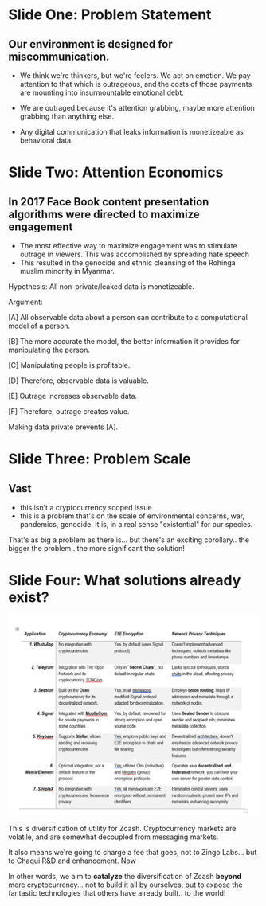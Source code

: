 # Slide One: Problem Statement

## Our environment is designed for miscommunication.

   * We think we're thinkers, but we're feelers.  We act on emotion.  We pay attention to that which is outrageous, and the costs of those payments are mounting into insurmountable emotional debt.

   * We are outraged because it's attention grabbing, maybe more attention grabbing than anything else.

   * Any digital communication that leaks information is monetizeable as behavioral data.
##

# Slide Two: Attention Economics

## In 2017 Face Book content presentation algorithms were directed to maximize engagement

   * The most effective way to maximize engagement was to stimulate outrage in viewers.  This was accomplished by spreading hate speech
   * This resulted in the genocide and ethnic cleansing of the Rohinga muslim minority in Myanmar.

Hypothesis:  All non-private/leaked data is monetizeable.

Argument:

  [A] All observable data about a person can contribute to a computational model of a person.

  [B] The more accurate the model, the better information it provides for manipulating the person.

  [C] Manipulating people is profitable.
  
  [D] Therefore, observable data is valuable.
  
  [E] Outrage increases observable data.
  
  [F] Therefore, outrage creates value. 

Making data private prevents [A].
##

# Slide Three: Problem Scale

## Vast

   * this isn't a cryptocurrency scoped issue
   * this is a problem that's on the scale of environmental concerns, war, pandemics, genocide.   It is, in a real sense "existential" for our species. 

  That's as big a problem as there is... but there's an exciting corollary..  the bigger the problem..  the more significant the solution!
##

# Slide Four:  What solutions already exist?

![Comparison of Solutions](../assets/first_comparison_table.png)

This is diversification of utility for Zcash.   Cryptocurrency markets are volatile, and are somewhat decoupled from messaging markets.

It also means we're going to charge a fee that goes, not to Zingo Labs...  but to Chaqui R&D and enhancement.
Now

In other words, we aim to **catalyze** the diversification of Zcash **beyond** mere cryptocurrency...    not to build it all by ourselves, but to expose the fantastic technologies that others have already built..   to the world!


